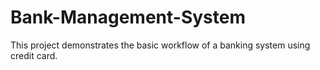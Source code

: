 # Bank-Management-System
This project demonstrates the basic workflow of a banking system using credit card.
